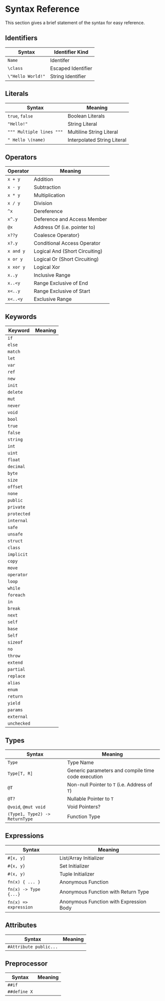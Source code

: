 # Syntax Reference

This section gives a brief statement of the syntax for easy reference.

## Identifiers

| Syntax            | Identifier Kind    |
| ----------------- | ------------------ |
| `Name`            | Identifer          |
| `\class`          | Escaped Identifier |
| `\"Hello World!"` | String Identifier  |

## Literals

| Syntax                   | Meaning                     |
| ------------------------ | --------------------------- |
| `true`, `false`          | Boolean Literals            |
| `"Hello!"`               | String Literal              |
| `""" Multiple lines """` | Multiline String Literal    |
| `" Hello \(name)`        | Interpolated String Literal |

## Operators

| Operator  | Meaning                        |
| --------- | ------------------------------ |
| `x + y`   | Addition                       |
| `x - y`   | Subtraction                    |
| `x * y`   | Multiplication                 |
| `x / y`   | Division                       |
| `^x`      | Dereference                    |
| `x^.y`    | Deference and Access Member    |
| `@x`      | Address Of (i.e. pointer to)   |
| `x??y`    | Coalesce Operator}             |
| `x?.y`    | Conditional Access Operator    |
| `x and y` | Logical And (Short Circuiting) |
| `x or y`  | Logical Or (Short Circuiting)  |
| `x xor y` | Logical Xor                    |
| `x..y`    | Inclusive Range                |
| `x..<y`   | Range Exclusive of End         |
| `x<..y`   | Range Exclusive of Start       |
| `x<..<y`  | Exclusive Range                |

## Keywords

| Keyword     | Meaning |
| ----------- | ------- |
| `if`        |         |
| `else`      |
| `match`     |
| `let`       |         |
| `var`       |         |
| `ref`       |
| `new`       |
| `init`      |
| `delete`    |
| `mut`       |
| `never`     |
| `void`      |
| `bool`      |
| `true`      |
| `false`     |
| `string`    |
| `int`       |
| `uint`      |
| `float`     |
| `decimal`   |
| `byte`      |
| `size`      |
| `offset`    |
| `none`      |
| `public`    |
| `private`   |
| `protected` |
| `internal`  |
| `safe`      |
| `unsafe`    |
| `struct`    |
| `class`     |
| `implicit`  |
| `copy`      |
| `move`      |
| `operator`  |
| `loop`      |
| `while`     |
| `foreach`   |
| `in`        |
| `break`     |
| `next`      |
| `self`      |
| `base`      |
| `Self`      |
| `sizeof`    |
| `no`        |
| `throw`     |
| `extend`    |
| `partial`   |
| `replace`   |
| `alias`     |
| `enum`      |
| `return`    |
| `yield`     |
| `params`    |
| `external`  |
| `unchecked` |

## Types

| Syntax                         | Meaning                                            |
| ------------------------------ | -------------------------------------------------- |
| `Type`                         | Type Name                                          |
| `Type[T, R]`                   | Generic parameters and compile time code execution |
| `@T`                           | Non-null Pointer to `T`    (i.e. Address of `T`)   |
| `@T?`                          | Nullable Pointer to `T`                            |
| `@void`, `@mut void`           | Void Pointers?                                     |
| `(Type1, Type2) -> ReturnType` | Function Type                                      |

## Expressions

| Syntax                | Meaning                                 |
| --------------------- | --------------------------------------- |
| `#[x, y]`             | List/Array Initializer                  |
| `#{x, y}`             | Set Initializer                         |
| `#(x, y)`             | Tuple Initializer                       |
| `fn(x) { ... }`       | Anonymous Function                      |
| `fn(x) -> Type {...}` | Anonymous Function with Return Type     |
| `fn(x) => expression` | Anonymous Function with Expression Body |

## Attributes

| Syntax                 | Meaning |
| ---------------------- | ------- |
| `#Attribute public...` |         |

## Preprocessor

| Syntax       | Meaning |
| ------------ | ------- |
| `##if`       |         |
| `##define X` |         |
